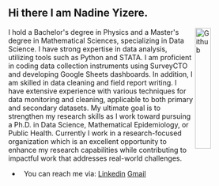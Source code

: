 ## Hi there I am  Nadine Yizere.
<img width="25%" align="right" alt="Github"
src="https://user-images.githubusercontent.com/48678280/88862734-4903af80-d201-11ea-968
b-9c939d88a37c.gif" />
I hold a Bachelor's degree in Physics and a Master's degree in Mathematical Sciences, specializing in Data Science. I have strong expertise in data analysis, utilizing tools such as Python and STATA. I am proficient in coding data collection instruments using SurveyCTO and developing Google Sheets dashboards.
In addition, I am skilled in data cleaning and field report writing. I have extensive experience with various techniques for data monitoring and cleaning, applicable to both primary and secondary datasets. My ultimate goal is to strengthen my research skills as I work toward pursuing a Ph.D. in Data Science, Mathematical Epidemiology, or Public Health. Currently I work in a research-focused organization which is an excellent opportunity to enhance my research capabilities while contributing to impactful work that addresses real-world challenges.
- &nbsp; You can  reach me via: [Linkedin](https://www.linkedin.com/in/nadine-yizere-2673b224b/) [Gmail](nadine764yzere@gmail.com)
<img src="https://komarev.com/ghpvc/?username=gpy1234&style=flat-square&color=blue"
alt=""/>

